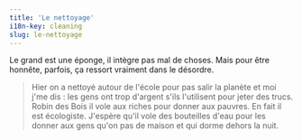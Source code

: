 ```yaml
---
title: 'Le nettoyage'
i18n-key: cleaning
slug: le-nettoyage
---
```


Le grand est une éponge, il intègre pas mal de choses. Mais pour être honnête,
parfois, ça ressort vraiment dans le désordre.

<!-- more -->

> Hier on a nettoyé autour de l'école pour pas salir la planète et moi j'me dis
> : les gens ont trop d'argent s'ils l'utilisent pour jeter des trucs. Robin des
> Bois il vole aux riches pour donner aux pauvres. En fait il est écologiste.
> J'espère qu'il vole des bouteilles d'eau pour les donner aux gens qu'on pas de
> maison et qui dorme dehors la nuit.
